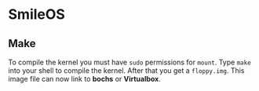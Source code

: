 # SmileOS

## Make
To compile the kernel you must have `sudo` permissions for `mount`.
Type `make` into your shell to compile the kernel. After that you get a `floppy.img`. This image file can now link to __bochs__ or __Virtualbox__.
